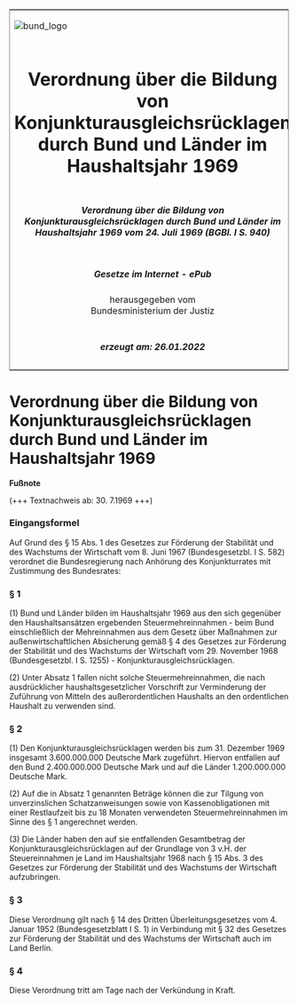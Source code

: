 <span id="DECKBLATT.html"></span>

<table border="0" frame="border" width="100%">

<tr valign="top">

<td align="left">

![bund\_logo](BfJ_2021_Web_de_de.gif)

</td>

<td align="right">

 

</td>

</tr>

<tr align="center" valign="middle">

<td colspan="2">

# Verordnung über die Bildung von Konjunkturausgleichsrücklagen durch Bund und Länder im Haushaltsjahr 1969

</td>

</tr>

<tr align="center" valign="middle">

<td colspan="2">

##### Verordnung über die Bildung von Konjunkturausgleichsrücklagen durch Bund und Länder im Haushaltsjahr 1969 vom 24. Juli 1969 (BGBl. I S. 940)

</td>

</tr>

<tr align="center" valign="middle">

<td colspan="2">

  
  

##### Gesetze im Internet - ePub  
  
herausgegeben vom  
Bundesministerium der Justiz

</td>

</tr>

<tr align="center" valign="bottom">

<td colspan="2">

  
  

##### erzeugt am: 26.01.2022

</td>

</tr>

</table>

<span id="BJNR009400969.html"></span>

# Verordnung über die Bildung von Konjunkturausgleichsrücklagen durch Bund und Länder im Haushaltsjahr 1969

<div>

  
**Fußnote**

<div class="jnhtml">

<div>

<div class="jurAbsatz">

(+++ Textnachweis ab: 30. 7.1969 +++)

</div>

</div>

</div>

</div>

<span id="BJNR009400969BJNE000100313.html"></span>

### Eingangsformel  

<div>

<div class="jnhtml">

<div>

<div class="jurAbsatz">

Auf Grund des § 15 Abs. 1 des Gesetzes zur Förderung der Stabilität und
des Wachstums der Wirtschaft vom 8. Juni 1967 (Bundesgesetzbl. I S. 582)
verordnet die Bundesregierung nach Anhörung des Konjunkturrates mit
Zustimmung des Bundesrates:

</div>

</div>

</div>

</div>

<span id="BJNR009400969BJNE000200313.html"></span>

### § 1  

<div>

<div class="jnhtml">

<div>

<div class="jurAbsatz">

(1) Bund und Länder bilden im Haushaltsjahr 1969 aus den sich gegenüber
den Haushaltsansätzen ergebenden Steuermehreinnahmen - beim Bund
einschließlich der Mehreinnahmen aus dem Gesetz über Maßnahmen zur
außenwirtschaftlichen Absicherung gemäß § 4 des Gesetzes zur Förderung
der Stabilität und des Wachstums der Wirtschaft vom 29. November 1968
(Bundesgesetzbl. I S. 1255) - Konjunkturausgleichsrücklagen.

</div>

<div class="jurAbsatz">

(2) Unter Absatz 1 fallen nicht solche Steuermehreinnahmen, die nach
ausdrücklicher haushaltsgesetzlicher Vorschrift zur Verminderung der
Zuführung von Mitteln des außerordentlichen Haushalts an den
ordentlichen Haushalt zu verwenden sind.

</div>

</div>

</div>

</div>

<span id="BJNR009400969BJNE000500313.html"></span>

### § 2  

<div>

<div class="jnhtml">

<div>

<div class="jurAbsatz">

(1) Den Konjunkturausgleichsrücklagen werden bis zum 31. Dezember 1969
insgesamt 3.600.000.000 Deutsche Mark zugeführt. Hiervon entfallen auf
den Bund 2.400.000.000 Deutsche Mark und auf die Länder 1.200.000.000
Deutsche Mark.

</div>

<div class="jurAbsatz">

(2) Auf die in Absatz 1 genannten Beträge können die zur Tilgung von
unverzinslichen Schatzanweisungen sowie von Kassenobligationen mit einer
Restlaufzeit bis zu 18 Monaten verwendeten Steuermehreinnahmen im Sinne
des § 1 angerechnet werden.

</div>

<div class="jurAbsatz">

(3) Die Länder haben den auf sie entfallenden Gesamtbetrag der
Konjunkturausgleichsrücklagen auf der Grundlage von 3 v.H. der
Steuereinnahmen je Land im Haushaltsjahr 1968 nach § 15 Abs. 3 des
Gesetzes zur Förderung der Stabilität und des Wachstums der Wirtschaft
aufzubringen.

</div>

</div>

</div>

</div>

<span id="BJNR009400969BJNE000300313.html"></span>

### § 3  

<div>

<div class="jnhtml">

<div>

<div class="jurAbsatz">

Diese Verordnung gilt nach § 14 des Dritten Überleitungsgesetzes vom 4.
Januar 1952 (Bundesgesetzblatt I S. 1) in Verbindung mit § 32 des
Gesetzes zur Förderung der Stabilität und des Wachstums der Wirtschaft
auch im Land Berlin.

</div>

</div>

</div>

</div>

<span id="BJNR009400969BJNE000400313.html"></span>

### § 4  

<div>

<div class="jnhtml">

<div>

<div class="jurAbsatz">

Diese Verordnung tritt am Tage nach der Verkündung in Kraft.

</div>

</div>

</div>

</div>
